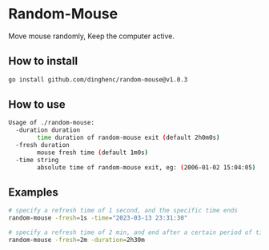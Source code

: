 # Random-Mouse

Move mouse randomly, Keep the computer active.

## How to install
```bash
go install github.com/dinghenc/random-mouse@v1.0.3
```

## How to use
```bash
Usage of ./random-mouse:
  -duration duration
        time duration of random-mouse exit (default 2h0m0s)
  -fresh duration
        mouse fresh time (default 1m0s)
  -time string
        absolute time of random-mouse exit, eg: (2006-01-02 15:04:05)
```

## Examples
```bash
# specify a refresh time of 1 second, and the specific time ends
random-mouse -fresh=1s -time="2023-03-13 23:31:30"

# specify a refresh time of 2 min, and end after a certain period of time
random-mouse -fresh=2m -duration=2h30m
```
